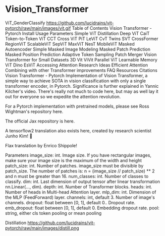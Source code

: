 # Vision_Transformer
ViT_GenderClassify
https://github.com/lucidrains/vit-pytorch/raw/main/images/vit.gif
Table of Contents
Vision Transformer - Pytorch
Install
Usage
Parameters
Simple ViT
Distillation
Deep ViT
CaiT
Token-to-Token ViT
CCT
Cross ViT
PiT
LeViT
CvT
Twins SVT
CrossFormer
RegionViT
ScalableViT
SepViT
MaxViT
NesT
MobileViT
Masked Autoencoder
Simple Masked Image Modeling
Masked Patch Prediction
Masked Position Prediction
Adaptive Token Sampling
Patch Merger
Vision Transformer for Small Datasets
3D Vit
ViVit
Parallel ViT
Learnable Memory ViT
Dino
EsViT
Accessing Attention
Research Ideas
Efficient Attention
Combining with other Transformer improvements
FAQ
Resources
Citations
Vision Transformer - Pytorch
Implementation of Vision Transformer, a simple way to achieve SOTA in vision classification with only a single transformer encoder, in Pytorch. Significance is further explained in Yannic Kilcher's video. There's really not much to code here, but may as well lay it out for everyone so we expedite the attention revolution.

For a Pytorch implementation with pretrained models, please see Ross Wightman's repository here.

The official Jax repository is here.

A tensorflow2 translation also exists here, created by research scientist Junho Kim! 🙏

Flax translation by Enrico Shippole!


Parameters
image_size: int.
Image size. If you have rectangular images, make sure your image size is the maximum of the width and height
patch_size: int.
Number of patches. image_size must be divisible by patch_size.
The number of patches is:  n = (image_size // patch_size) ** 2 and n must be greater than 16.
num_classes: int.
Number of classes to classify.
dim: int.
Last dimension of output tensor after linear transformation nn.Linear(..., dim).
depth: int.
Number of Transformer blocks.
heads: int.
Number of heads in Multi-head Attention layer.
mlp_dim: int.
Dimension of the MLP (FeedForward) layer.
channels: int, default 3.
Number of image's channels.
dropout: float between [0, 1], default 0..
Dropout rate.
emb_dropout: float between [0, 1], default 0.
Embedding dropout rate.
pool: string, either cls token pooling or mean pooling

Distillation
https://github.com/lucidrains/vit-pytorch/raw/main/images/distill.png

